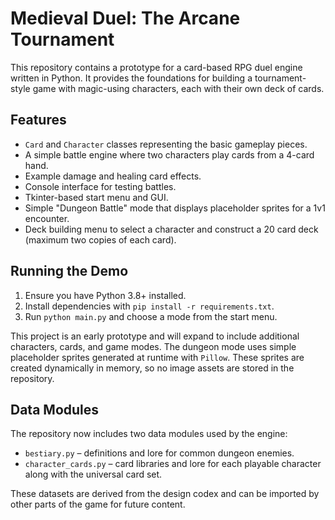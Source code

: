 # Medieval Duel: The Arcane Tournament

This repository contains a prototype for a card-based RPG duel engine written in Python. It provides the foundations for building a tournament-style game with magic-using characters, each with their own deck of cards.

## Features

- `Card` and `Character` classes representing the basic gameplay pieces.
- A simple battle engine where two characters play cards from a 4-card hand.
- Example damage and healing card effects.
- Console interface for testing battles.
- Tkinter-based start menu and GUI.
- Simple "Dungeon Battle" mode that displays placeholder sprites for a 1v1
  encounter.
- Deck building menu to select a character and construct a 20 card deck
  (maximum two copies of each card).

## Running the Demo

1. Ensure you have Python 3.8+ installed.
2. Install dependencies with `pip install -r requirements.txt`.
3. Run `python main.py` and choose a mode from the start menu.

This project is an early prototype and will expand to include additional characters, cards, and game modes.
The dungeon mode uses simple placeholder sprites generated at runtime with
`Pillow`. These sprites are created dynamically in memory, so no image assets
are stored in the repository.


## Data Modules

The repository now includes two data modules used by the engine:

- `bestiary.py` – definitions and lore for common dungeon enemies.
- `character_cards.py` – card libraries and lore for each playable character along with the universal card set.

These datasets are derived from the design codex and can be imported by other parts of the game for future content.
